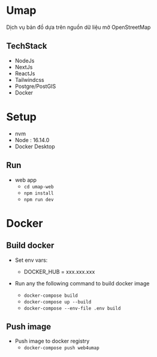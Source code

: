# Umap
Dịch vụ bản đồ dựa trên nguồn dữ liệu mở OpenStreetMap
## TechStack
- NodeJs 
- NextJs 
- ReactJs
- Tailwindcss
- Postgre/PostGIS
- Docker

# Setup
- nvm
- Node : 16.14.0
- Docker Desktop

## Run
- web app
    - `cd umap-web`
    - `npm install`
    - `npm run dev`

# Docker
## Build docker
- Set env vars:
    - DOCKER_HUB = xxx.xxx.xxx

- Run any the following command to build docker image    
    - `docker-compose build`
    - `docker-compose up --build`
    - `docker-compose --env-file .env build `

## Push image
- Push image to docker registry
    - `docker-compose push web4umap`




